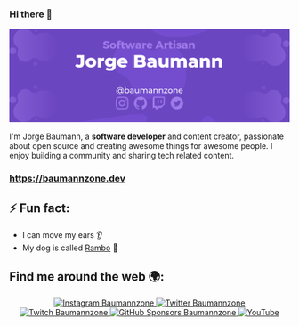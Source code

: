### Hi there 👋

![Jorge Baumann - @baumannzone ](https://raw.githubusercontent.com/baumannzone/baumannzone/master/gh.png)

I'm Jorge Baumann, a **software developer** and content creator, passionate about open source and creating awesome things for awesome people.
I enjoy building a community and sharing tech related content. 

### https://baumannzone.dev

## ⚡ Fun fact:
- I can move my ears 👂
- My dog is called [Rambo](https://www.youtube.com/RambitoJS) 🐶

## Find me around the web 🌍:
<p align="center">
    <a href="https://instagram.com/baumannzone">
        <img src="https://img.shields.io/badge/Baumannzone--_.svg?label=Instagram&style=social&logo=instagram" alt="Instagram Baumannzone">
    </a>
    <a href="https://twitter.com/baumannzone">
        <img src="https://img.shields.io/twitter/follow/Baumannzone?label=Twitter&style=social" alt="Twitter Baumannzone">
    </a>
    <a href="https://twitch.tv/baumannzone">
        <img src="https://img.shields.io/badge/Baumannzone--_.svg?label=Twitch&style=social&logo=twitch" alt="Twitch Baumannzone">
    </a>
    <a href="https://github.com/sponsors/baumannzone">
        <img src="https://img.shields.io/badge/GitHub_Sponsors--_.svg?style=social&logo=github&logoColor=EA4AAA" alt="GitHub Sponsors Baumannzone">
    </a>
    <a href="https://www.youtube.com/RambitoJS">
        <img src="https://img.shields.io/badge/RambitoJS--_.svg?style=social&logo=youtube" alt="YouTube">
    </a>
</p>
